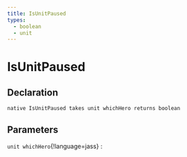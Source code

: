 ```yaml
---
title: IsUnitPaused
types:
  - boolean
  - unit
---
```


# IsUnitPaused

## Declaration

```jass
native IsUnitPaused takes unit whichHero returns boolean
```

## Parameters
`unit whichHero`{!language=jass}
: 
